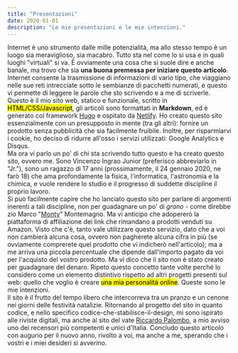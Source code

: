 ```yaml
---
title: "Presentazioni"
date: 2020-01-01
description: "Le mie presentazioni e le mie intenzioni."
---
```

Internet è uno strumento dalle mille potenzialità, ma allo stesso tempo è un luogo sia meraviglioso, sia macabro. Tutto sta nel come lo si usa e in quali luoghi "virtuali" si va. È ovviamente una cosa che si suole dire e anche banale, ma trovo che sia **una buona premessa per iniziare questo articolo**. Internet consente la trasmissione di informazioni di vario tipo, che viaggiano nelle sue reti intrecciate sotto le sembianze di pacchetti numerati, e questo vi permette di leggere le parole che sto scrivendo e a me di scriverle.  
Questo è il mio sito web, statico e funzionale, scritto in <mark>HTML/CSS/Javascript</mark>, gli articoli sono formattati in **Markdown**, ed è generato col framework <a href="https://gohugo.io/" target="_blank" title="Hugo Framework, creato da Steve Francia">Hugo</a> e ospitato da <a href="https://www.netlify.com/" target="_blank" title="La piattaforma Netlify">Netlify</a>. Ho creato questo sito essenzialmente con un presupposto in mente (tra gli altri): fornire un prodotto senza pubblicità che sia facilmente fruibile. Inoltre, per risparmiarvi i cookie, ho deciso di ridurre all'osso i servizi utilizzati: Google Analytics e Disqus.  
Ma ora vi parlo un po' di chi sta scrivendo tutto questo e ha creato questo sito, ovvero me. Sono Vincenzo Ingrao Junior (preferisco abbreviarlo in "Jr."), sono un ragazzo di 17 anni (prossimamente, il 24 gennaio 2020, ne farò 18) che ama profondamente la fisica, l'informatica, l'astronomia e la chimica, e vuole rendere lo studio e il progresso di suddette discipline il proprio lavoro.  
Si può facilmente capire che ho lanciato questo sito per parlare di argomenti inerenti a tali discipline, non per guadagnare un po' di _grano_ - come direbbe zio Marco "<a href="https://marcomontemagno.it/" target="_blank" title="Il sito di Zio Monty">Monty</a>" Montemagno. Ma vi anticipo che adopererò la piattaforma di affiliazione dei link che rimandano a prodotti venduti su Amazon. Visto che c'è, tanto vale utilizzare questo servizio, dato che a voi non cambierà alcuna cosa, ovvero non pagherete alcuna cifra in più (se ovviamente comprerete quel prodotto che vi indicherò nell'articolo); ma a me arriva una piccola percentuale che dipende dall'importo pagato da voi per l'acquisto del vostro prodotto. Ma vi dico che il sito non è stato creato per guadagnare del denaro. Ripeto questo concetto tante volte perché lo considero come un elemento distintivo rispetto ad altri progetti presenti sul web: quello che voglio è creare <mark>una mia personalità online</mark>. Queste sono le mie intenzioni.  
Il sito è il frutto del tempo libero che intercorreva tra un pranzo e un cenone nei giorni delle festività natalizie. Ritornando al progetto del sito in quanto codice, e nello specifico codice-che-stabilisce-il-design, mi sono ispirato alle riviste digitali, ma anche al sito del vate <a href="https://riccardo.im" target="_blank" title="Il sito di Riccardo Palombo">Riccardo Palombo</a>, a mio avviso uno dei recensori più competenti e unici d'Italia. Concludo questo articolo con augurio per il nuovo anno, rivolto a voi, ma anche a me, sperando che i vostri e i miei desideri si avverino. 
